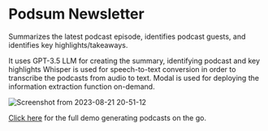 # Podsum Newsletter

Summarizes the latest podcast episode, identifies podcast guests, and identifies key highlights/takeaways.

It uses GPT-3.5 LLM for creating the summary, identifying podcast and key highlights
Whisper is used for speech-to-text conversion in order to transcribe the podcasts from audio to text.
Modal is used for deploying the information extraction function on-demand.

![Screenshot from 2023-08-21 20-51-12](https://github.com/afreen23/podsum/assets/25664409/b16cee8c-124a-49a1-997e-e9d5bf3a51c2)

[Click here](https://youtu.be/2GAC-pDaIm0) for the full demo generating podcasts on the go.
